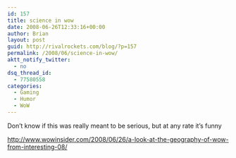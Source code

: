 ```yaml
---
id: 157
title: science in wow
date: 2008-06-26T12:33:16+00:00
author: Brian
layout: post
guid: http://rivalrockets.com/blog/?p=157
permalink: /2008/06/science-in-wow/
aktt_notify_twitter:
  - no
dsq_thread_id:
  - 77580558
categories:
  - Gaming
  - Humor
  - WoW
---
```

Don&#8217;t know if this was really meant to be serious, but at any rate it&#8217;s funny

<http://www.wowinsider.com/2008/06/26/a-look-at-the-geography-of-wow-from-interesting-08/>